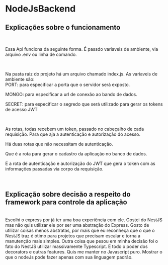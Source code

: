 # NodeJsBackend

## Explicações sobre o funcionamento

  <br>
  
  Essa Api funciona da seguinte forma.
  É passdo variaveis de ambiente, via arquivo .env ou linha de comando.
  
  <br>

Na pasta raiz do projeto há um arquivo chamado index.js.
As variaveis de ambiente são:  
PORT: para especificar a porta que o servidor será exposto.

MONGO: para especificar a url de conexão ao bando de dados.

SECRET: para especificar o segredo que será utilizado para gerar os tokens de acesso JWT

<br>

As rotas, todas recebem um token, passado no cabeçalho de cada requisição. Para que aja a autenticação e autorização do acesso.

Há duas rotas que não necessitam de autenticação.

Que é a rota para gerar o cadastro da aplicação no banco de dados.

E a rota de autenticação e autorização do JWT
que gera o token com as informações passadas via corpo da requisição.

<br>

## Explicação sobre decisão a respeito do framework para controle da aplicação

<br>
Escolhi o express por já ter uma boa experiência com ele. Gostei do NestJS mas não quis utilizar ele por ser uma abstração do Express.
Gosto de utilizar coisas menos abstratas, por mais que eu reconheça que o que o NestJS traz é ótimo para projetos que precisam escalar e torna a manutenção mais simples.
Outra coisa que pesou em minha decisão foi o fato do NestJS utilizar massivamente Typescript. E todo o poder dos decorators e outras features.
Quis me manter no Javascript puro. Mostrar o que o nodeJs pode fazer apenas com sua linguagem padrão.
